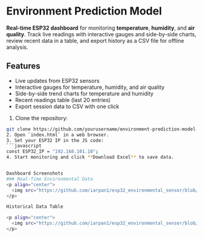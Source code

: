 # Environment Prediction Model

**Real-time ESP32 dashboard** for monitoring **temperature**, **humidity**, and **air quality**. Track live readings with interactive gauges and side-by-side charts, review recent data in a table, and export history as a CSV file for offline analysis.

## Features
- Live updates from ESP32 sensors  
- Interactive gauges for temperature, humidity, and air quality  
- Side-by-side trend charts for temperature and humidity  
- Recent readings table (last 20 entries)  
- Export session data to CSV with one click  

1. Clone the repository:
```bash
git clone https://github.com/yourusername/environment-prediction-model.git
2. Open `index.html` in a web browser.
3. Set your ESP32 IP in the JS code:
```javascript
const ESP32_IP = "192.168.101.10";
4. Start monitoring and click **Download Excel** to save data.


Dashboard Screenshots
### Real-Time Environmental Data
<p align="center">
  <img src="https://github.com/iarpan1/esp32_environmental_sensor/blob/master/img/Screenshot%202025-08-15%20021342.png?raw=true" alt="Real-Time Data" width="600"/>
</p>

Historical Data Table

<p align="center">
  <img src="https://github.com/iarpan1/esp32_environmental_sensor/blob/master/img/Screenshot%202025-08-15%20021541.png?raw=true" alt="Historical Table" width="600"/>
</p>
